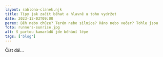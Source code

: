 ```yaml
---
layout: sablona-clanek.njk
title: Tipy jak začít běhat a hlavně u toho vydržet
date: 2023-12-03T09:00
perex: Běh nebo chůze? Terén nebo silnice? Ráno nebo večer? Tohle jsou možá otázky, které se vám vybavují, když se chystáte začít pravidelně běhat.
foto: runners-sunrise.jpg
alt: S partou kamarádů jde běhání lépe 
tags: ['blog']
---
```



 Číst dál...
